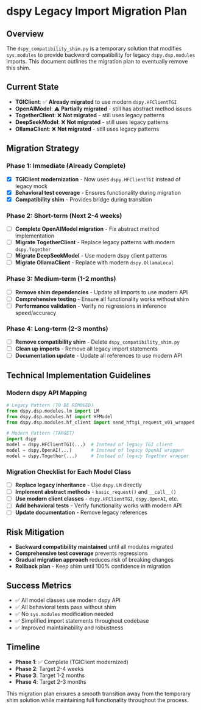 # dspy Legacy Import Migration Plan

## Overview
The `dspy_compatibility_shim.py` is a temporary solution that modifies `sys.modules` to provide backward compatibility for legacy `dspy.dsp.modules` imports. This document outlines the migration plan to eventually remove this shim.

## Current State
- **TGIClient**: ✅ **Already migrated** to use modern `dspy.HFClientTGI`
- **OpenAIModel**: ⚠️ **Partially migrated** - still has abstract method issues
- **TogetherClient**: ❌ **Not migrated** - still uses legacy patterns
- **DeepSeekModel**: ❌ **Not migrated** - still uses legacy patterns  
- **OllamaClient**: ❌ **Not migrated** - still uses legacy patterns

## Migration Strategy

### Phase 1: Immediate (Already Complete)
- [x] **TGIClient modernization** - Now uses `dspy.HFClientTGI` instead of legacy mock
- [x] **Behavioral test coverage** - Ensures functionality during migration
- [x] **Compatibility shim** - Provides bridge during transition

### Phase 2: Short-term (Next 2-4 weeks)
- [ ] **Complete OpenAIModel migration** - Fix abstract method implementation
- [ ] **Migrate TogetherClient** - Replace legacy patterns with modern `dspy.Together`
- [ ] **Migrate DeepSeekModel** - Use modern dspy client patterns
- [ ] **Migrate OllamaClient** - Replace with modern `dspy.OllamaLocal`

### Phase 3: Medium-term (1-2 months)
- [ ] **Remove shim dependencies** - Update all imports to use modern API
- [ ] **Comprehensive testing** - Ensure all functionality works without shim
- [ ] **Performance validation** - Verify no regressions in inference speed/accuracy

### Phase 4: Long-term (2-3 months)
- [ ] **Remove compatibility shim** - Delete `dspy_compatibility_shim.py`
- [ ] **Clean up imports** - Remove all legacy import statements
- [ ] **Documentation update** - Update all references to use modern API

## Technical Implementation Guidelines

### Modern dspy API Mapping
```python
# Legacy Pattern (TO BE REMOVED)
from dspy.dsp.modules.lm import LM
from dspy.dsp.modules.hf import HFModel
from dspy.dsp.modules.hf_client import send_hftgi_request_v01_wrapped

# Modern Pattern (TARGET)
import dspy
model = dspy.HFClientTGI(...)  # Instead of legacy TGI client
model = dspy.OpenAI(...)       # Instead of legacy OpenAI wrapper
model = dspy.Together(...)     # Instead of legacy Together wrapper
```

### Migration Checklist for Each Model Class
- [ ] **Replace legacy inheritance** - Use `dspy.LM` directly
- [ ] **Implement abstract methods** - `basic_request()` and `__call__()`
- [ ] **Use modern client classes** - `dspy.HFClientTGI`, `dspy.OpenAI`, etc.
- [ ] **Add behavioral tests** - Verify functionality works with modern API
- [ ] **Update documentation** - Remove legacy references

## Risk Mitigation
- **Backward compatibility maintained** until all modules migrated
- **Comprehensive test coverage** prevents regressions
- **Gradual migration approach** reduces risk of breaking changes
- **Rollback plan** - Keep shim until 100% confidence in migration

## Success Metrics
- ✅ All model classes use modern dspy API
- ✅ All behavioral tests pass without shim
- ✅ No `sys.modules` modification needed
- ✅ Simplified import statements throughout codebase
- ✅ Improved maintainability and robustness

## Timeline
- **Phase 1**: ✅ Complete (TGIClient modernized)
- **Phase 2**: Target 2-4 weeks
- **Phase 3**: Target 1-2 months  
- **Phase 4**: Target 2-3 months

This migration plan ensures a smooth transition away from the temporary shim solution while maintaining full functionality throughout the process.